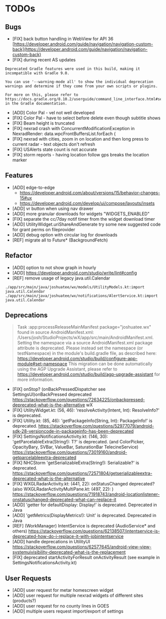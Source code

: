 # TODOs

## Bugs

* [FIX] back button handling in WebView for API
  36 [https://developer.android.com/guide/navigation/navigation-custom-back](https://developer.android.com/guide/navigation/navigation-custom-back)
* [FIX] during recent AS updates

```
Deprecated Gradle features were used in this build, making it incompatible with Gradle 9.0.

You can use '--warning-mode all' to show the individual deprecation warnings and determine if they come from your own scripts or plugins.

For more on this, please refer to https://docs.gradle.org/8.10.2/userguide/command_line_interface.html#sec:command_line_warnings in the Gradle documentation.
```

* [ADD] Color Pal - vel not well developed
* [FIX] Color Pal - have to select before delete even though subtitle shows
* [FIX] Beam height is truncated
* [FIX] nexrad crash with ConcurrentModificationException in NexradRender:
  data.wpcFrontBuffersList.forEach {
* [FIX] nexrad with cities, zoom in on location and then long press to current radar - text objects
  don't refresh
* [FIX] USAlerts state count is not accurate
* [FIX] storm reports - having location follow gps breaks the location marker

## Features

* [ADD] edge-to-edge
    - https://developer.android.com/about/versions/15/behavior-changes-15#ux
    - https://developer.android.com/develop/ui/compose/layouts/insets
* [ADD] vr button when using nav drawer
* [ADD] more granular downloads for widgets "WIDGETS_ENABLED"
* [FIX] separate the cc/7day notif timer from the widget download timer
* [ADD] UtilityWidget.uriShareAndGenerate try some new suggested code for grant perms on
  fileprovider
* [ADD] debug option with circular log for downloads
* [REF] migrate all to Future* (BackgroundFetch)

## Refactor

* [ADD] option to not show graph in hourly
* [ADD] https://developer.android.com/studio/write/lint#config
* [REF] remove usage of legacy java.util.Calendar

```
./app/src/main/java/joshuatee/wx/models/UtilityModels.kt:import java.util.Calendar
./app/src/main/java/joshuatee/wx/notifications/AlertService.kt:import java.util.Calendar
```

## Deprecations

> Task :app:processReleaseMainManifest
> package="joshuatee.wx" found in source AndroidManifest.xml:
> /Users/josh/StudioProjects/wX/app/src/main/AndroidManifest.xml.
> Setting the namespace via a source AndroidManifest.xml package attribute is deprecated.
> Please instead set the namespace (or testNamespace) in the module's build.gradle file, as
> described
> here: https://developer.android.com/studio/build/configure-app-module#set-namespace
> This migration can be done automatically using the AGP Upgrade Assistant, please refer
> to https://developer.android.com/studio/build/agp-upgrade-assistant for more information.

* [FIX] onStop? (onBackPressedDispatcher see SettingsUI)onBackPressed deprecated
  https://stackoverflow.com/questions/72634225/onbackpressed-deprecated-what-is-the-alternative
  wX
* [FIX] UtilityWidget.kt: (56, 46): 'resolveActivity(Intent, Int): ResolveInfo?' is deprecated.
* [FIX] Utility.kt: (85, 46): 'getPackageInfo(String, Int): PackageInfo!' is deprecated.
  https://stackoverflow.com/questions/52977079/android-sdk-28-versioncode-in-packageinfo-has-been-deprecated
* [FIX] SettingsNotificationsActivity.kt: (146, 30): 'getParcelableExtra(String!): T?' is
  deprecated. (and ColorPicker, OpacityBary, SVBar, ValueBar, SaturationBar TelecineService)
  https://stackoverflow.com/questions/73019160/android-getparcelableextra-deprecated
* [FIX] NHCStorm 'getSerializableExtra(String!): Serializable?' is deprecated.
  https://stackoverflow.com/questions/72571804/getserializableextra-deprecated-what-is-the-alternative
* [FIX] WXGLRadarActivity.kt: (441, 22): onStatusChanged deprecated? (also
  WXGLRadarActivityMultiPane.kt: (497, 22): )
  https://stackoverflow.com/questions/71918743/android-locationlistener-onstatuschanged-deprecated-what-can-replace-it
* [ADD] 'getter for defaultDisplay: Display!' is deprecated. Deprecated in Java
* [ADD] 'getMetrics(DisplayMetrics!): Unit' is deprecated. Deprecated in Java
* [REF] (WorkManager) IntentService is deprecated (AudioService* and
  others) https://stackoverflow.com/questions/62138507/intentservice-is-deprecated-how-do-i-replace-it-with-jobintentservice
* [ADD] handle deprecations in
  UtilityUI https://stackoverflow.com/questions/62577645/android-view-view-systemuivisibility-deprecated-what-is-the-replacement
* [FIX] deprecated startActivityForResult onActivityResult (see example in
  SettingsNotificationsActivity.kt)

## User Requests

* [ADD] user request for metar homescreen widget
* [ADD] user request for multiple nexrad widgets of different sites (products?)
* [ADD] user request for no county lines in GOES
* [ADD] multiple users request import/export of settings
